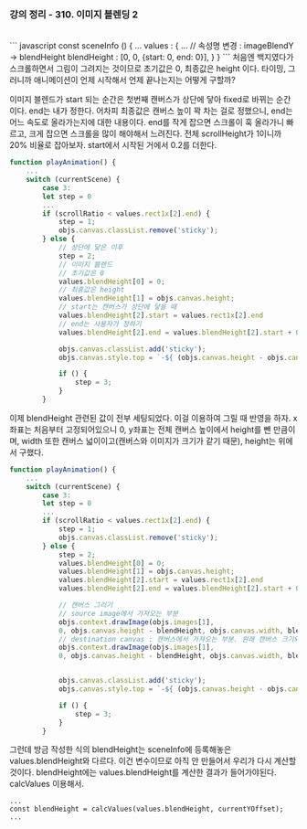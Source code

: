 ### 강의 정리 - 310. 이미지 블렌딩 2

<br />
``` javascript
const sceneInfo () {
    ...
    values : {
        ...
        // 속성명 변경 : imageBlendY → blendHeight
        blendHeight : [0, 0, {start: 0, end: 0}],
    }
}
```
처음엔 백지였다가 스크롤하면서 그림이 그려지는 것이므로 초기값은 0, 최종값은 height 이다. 타이밍, 그러니까 애니메이션이 언제 시작해서 언제 끝나는지는 어떻게 구할까?

이미지 블렌드가 start 되는 순간은 첫번째 캔버스가 상단에 닿아 fixed로 바뀌는 순간이다. end는 내가 정한다. 어차피 최종값은 캔버스 높이 꽉 차는 걸로 정했으니, end는 어느 속도로 올라가는지에 대한 내용이다. end를 작게 잡으면 스크롤이 훅 올라가니 빠르고, 크게 잡으면 스크롤을 많이 해야해서 느려진다. 전체 scrollHeight가 1이니까 20% 비율로 잡아보자. start에서 시작된 거에서 0.2를 더한다.

```javascript
function playAnimation() {
    ...
    switch (currentScene) {
        case 3:
        let step = 0
        ...
        if (scrollRatio < values.rect1x[2].end) {
            step = 1;
            objs.canvas.classList.remove('sticky');
        } else {
            // 상단에 닿은 이후
            step = 2;
            // 이미지 블렌드
            // 초기값은 0
            values.blendHeight[0] = 0;
            // 최종값은 height
            values.blendHeight[1] = objs.canvas.height;
            // start는 캔버스가 상단에 닿을 때
            values.blendHeight[2].start = values.rect1x[2].end
            // end는 사용자가 정하기
            values.blendHeight[2].end = values.blendHeight[2].start + 0.2;

            objs.canvas.classList.add('sticky');
            objs.canvas.style.top = `-${ (objs.canvas.height - objs.canvas.height * canvasScaleRatio) / 2}px`;

            if () {
                step = 3;
            }
        }
```

이제 blendHeight 관련된 값이 전부 세팅되었다. 이걸 이용하여 그릴 때 반영을 하자. x좌표는 처음부터 고정되어있으니 0, y좌표는 전체 캔버스 높이에서 height를 뺀 만큼이며, width 또한 캔버스 넓이이고(캔버스와 이미지가 크기가 같기 때문), height는 위에서 구했다.

```javascript
function playAnimation() {
    ...
    switch (currentScene) {
        case 3:
        let step = 0
        ...
        if (scrollRatio < values.rect1x[2].end) {
            step = 1;
            objs.canvas.classList.remove('sticky');
        } else {
            step = 2;
            values.blendHeight[0] = 0;
            values.blendHeight[1] = objs.canvas.height;
            values.blendHeight[2].start = values.rect1x[2].end
            values.blendHeight[2].end = values.blendHeight[2].start + 0.2;

            // 캔버스 그리기
            // source image에서 가져오는 부분
            objs.context.drawImage(objs.images[1],
            0, objs.canvas.height - blendHeight, objs.canvas.width, blendHeight,
            // destination canvas : 캔버스에서 가져오는 부분. 원래 캔버스 크기와 이미지 크기를 똑같이 세팅했으므로 값을 그대로 가져온다.
            objs.context.drawImage(objs.images[1],
            0, objs.canvas.height - blendHeight, objs.canvas.width, blendHeight);


            objs.canvas.classList.add('sticky');
            objs.canvas.style.top = `-${ (objs.canvas.height - objs.canvas.height * canvasScaleRatio) / 2}px`;

            if () {
                step = 3;
            }
        }
```

그런데 방금 작성한 식의 blendHeight는 sceneInfo에 등록해놓은 values.blendHeight와 다르다. 이건 변수이므로 아직 안 만들어서 우리가 다시 계산할 것이다. blendHeight에는 values.blendHeight를 계산한 결과가 들어가야된다. calcValues 이용해서.

```
...
const blendHeight = calcValues(values.blendHeight, currentYOffset);
...
```
